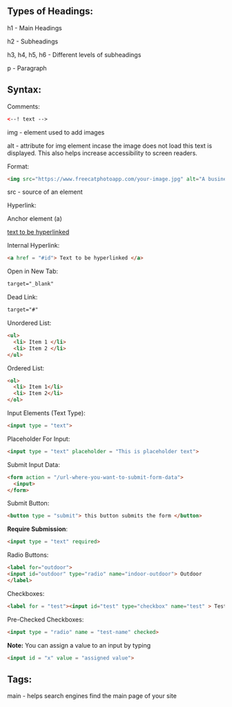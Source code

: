 ## Types of Headings:
h1 - Main Headings

h2 - Subheadings
 
h3, h4, h5, h6 - Different levels of subheadings

p - Paragraph

## Syntax:

Comments: 
```HTML
<--! text -->
```


img - element used to add images

alt - attribute for img element incase the image does not load this text is displayed. This also helps increase accessibility to screen readers.

Format:
```HTML
<img src="https://www.freecatphotoapp.com/your-image.jpg" alt="A business cat wearing a necktie.">
```

src - source of an element

Hyperlink:

Anchor element (a)

<a href = "link"> text to be hyperlinked </a>

Internal Hyperlink:
```HTML
<a href = "#id"> Text to be hyperlinked </a>
```

Open in New Tab: 
```HTML
target="_blank"
```

Dead Link:

```HTML
target="#"
```

Unordered List:
```HTML
<ul> 
  <li> Item 1 </li>
  <li> Item 2 </li> 
</ul> 
```

Ordered List:
```HTML
<ol>
  <li> Item 1</li>
  <li> Item 2</li>
</ol>
```

Input Elements (Text Type):
``` HTML
<input type = "text"> 
```

Placeholder For Input:
```HTML
<input type = "text" placeholder = "This is placeholder text">
```

Submit Input Data:
```HTML
<form action = "/url-where-you-want-to-submit-form-data">
  <input>
</form>
```

Submit Button:
```HTML
<button type = "submit"> this button submits the form </button>
```

**Require Submission**:
```HTML
<input type = "text" required>
```

Radio Buttons:
```HTML
<label for="outdoor">
<input id="outdoor" type="radio" name="indoor-outdoor"> Outdoor
</label>
```

Checkboxes:
```HTML
<label for = "test"><input id="test" type="checkbox" name="test" > Test1 </label>
```

Pre-Checked Checkboxes:
```HTML
<input type = "radio" name = "test-name" checked>
```

**Note:** You can assign a value to an input by typing
```HTML
<input id = "x" value = "assigned value"> 
```



## Tags:

main - helps search engines find the main page of your site
